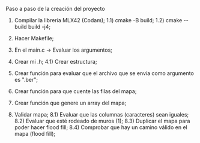 Paso a paso de la creación del proyecto

1) Compilar la librería MLX42 (Codam);
	1.1) cmake -B build;
	1.2) cmake --build build -j4;

2) Hacer Makefile;
3) En el main.c -> Evaluar los argumentos;
4) Crear mi .h;
	4.1) Crear estructura;
5) Crear función para evaluar que el archivo que se envía como argumento es ".ber";
6) Crear función para que cuente las filas del mapa;
8) Crear función que genere un array del mapa;
8) Validar mapa;
	8.1) Evaluar que las columnas (caracteres) sean iguales;
	8.2) Evaluar que esté rodeado de muros (1);
	8.3) Duplicar el mapa para poder hacer flood fill;
	8.4) Comprobar que hay un camino válido en el mapa (flood fill);